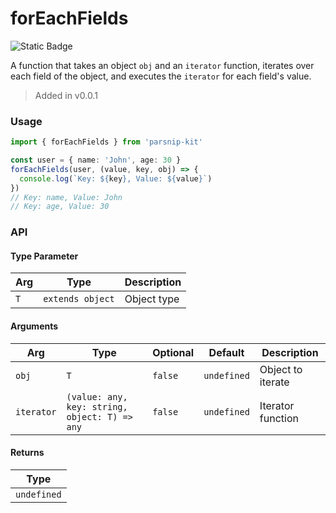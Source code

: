 # forEachFields
![Static Badge](https://img.shields.io/badge/Coverage-100.00%-FF8C00)
      
A function that takes an object `obj` and an `iterator` function, iterates over each field of the object, and executes the `iterator` for each field's value.

> Added in v0.0.1



### Usage

```ts
import { forEachFields } from 'parsnip-kit'

const user = { name: 'John', age: 30 }
forEachFields(user, (value, key, obj) => {
  console.log(`Key: ${key}, Value: ${value}`)
})
// Key: name, Value: John
// Key: age, Value: 30
```


### API

#### Type Parameter

| Arg | Type | Description |
| --- | --- | --- |
| `T` | `extends object` | Object type  |

#### Arguments

| Arg | Type | Optional | Default | Description |
| --- | --- | --- | --- | --- |
| `obj` | `T` | `false` | `undefined` | Object to iterate |
| `iterator` | `(value: any, key: string, object: T) => any` | `false` | `undefined` | Iterator function |

#### Returns

| Type |
| ---  |
| `undefined`  |